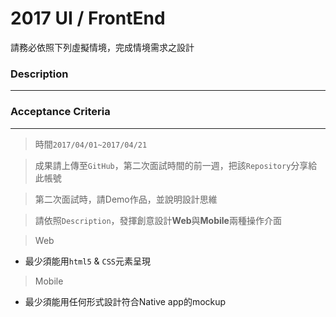 # 2017 UI / FrontEnd
請務必依照下列虛擬情境，完成情境需求之設計
### Description
***


### Acceptance Criteria
***
> 時間`2017/04/01~2017/04/21`

> 成果請上傳至`GitHub`，第二次面試時間的前一週，把該`Repository`分享給此帳號

> 第二次面試時，請Demo作品，並說明設計思維

> 請依照`Description`，發揮創意設計**Web**與**Mobile**兩種操作介面

> Web
- 最少須能用`html5` & `CSS`元素呈現

> Mobile
- 最少須能用任何形式設計符合Native app的mockup

